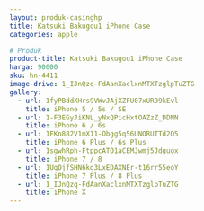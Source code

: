 ```yaml
---
layout: produk-casinghp
title: Katsuki Bakugou1 iPhone Case
categories: apple

# Produk
product-title: Katsuki Bakugou1 iPhone Case
harga: 90000
sku: hn-4411
image-drive: 1_IJnQzq-FdAanXaclxnMTXTzglpTuZTG
gallery:
  - url: 1fyPBddXHrs9VWvJAjXZFU07xUR99kEvl
    title: iPhone 5 / 5s / SE
  - url: 1-F3EGyJiKNL_yNxQPicHxtOAZzZ_DDNN
    title: iPhone 6 / 6s
  - url: 1FKn882V1mX11-Obgg5q56UNORUTTd2Q5
    title: iPhone 6 Plus / 6s Plus
  - url: 1sgwhRph-FtppcATO1aCEMJwmj5Jdguox
    title: iPhone 7 / 8
  - url: 1UqOjfSHN6kg3LxEDAXNEr-t16rr55eoY
    title: iPhone 7 Plus / 8 Plus
  - url: 1_IJnQzq-FdAanXaclxnMTXTzglpTuZTG
    title: iPhone X
---
```

